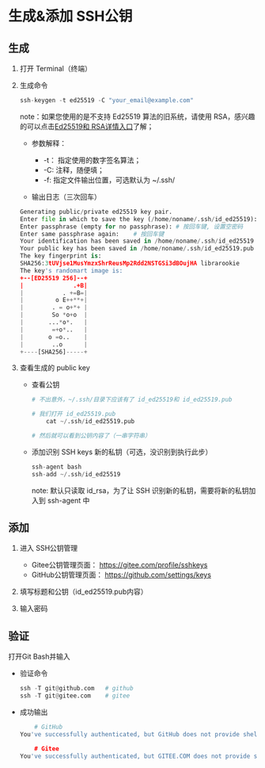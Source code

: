# 生成&添加 SSH公钥

## 生成

1. 打开 Terminal（终端）

2. 生成命令

    ```python
    ssh-keygen -t ed25519 -C "your_email@example.com"
    ```

    note：如果您使用的是不支持 Ed25519 算法的旧系统，请使用 RSA，感兴趣的可以点击[Ed25519和 RSA详情入口](https://www.cnblogs.com/cure/p/15389876.html "RSA，DSA，ECDSA，EdDSA和Ed25519的区别")了解；

    * 参数解释：
      * -t： 指定使用的数字签名算法；
      * -C: 注释，随便填；
      * -f: 指定文件输出位置，可选默认为 ~/.ssh/

    * 输出日志（三次回车）

    ```python
    Generating public/private ed25519 key pair.
    Enter file in which to save the key (/home/noname/.ssh/id_ed25519):     # 按回车键, 接受默认文件位置
    Enter passphrase (empty for no passphrase): # 按回车键, 设置空密码
    Enter same passphrase again:    # 按回车键
    Your identification has been saved in /home/noname/.ssh/id_ed25519
    Your public key has been saved in /home/noname/.ssh/id_ed25519.pub
    The key fingerprint is:
    SHA256:3tUVjse1MusYmzxShrReusMp2Rdd2NSTGSi3dBOujHA librarookie
    The key's randomart image is:
    +--[ED25519 256]--+
    |              .+B|
    |           . +=B=|
    |         o E++**+|
    |        . = o+*+ |
    |        So *o+o  |
    |       ...*o*.   |
    |        =+o*..   |
    |       o =o..    |
    |        ..o      |
    +----[SHA256]-----+
    ```

3. 查看生成的 public key

    * 查看公钥

        ```python
        # 不出意外，~/.ssh/目录下应该有了 id_ed25519和 id_ed25519.pub

        # 我们打开 id_ed25519.pub
            cat ~/.ssh/id_ed25519.pub
        
        # 然后就可以看到公钥内容了（一串字符串）
        ```

    * 添加识别 SSH keys 新的私钥（可选，没识别到执行此步）

        ```python
        ssh-agent bash
        ssh-add ~/.ssh/id_ed25519
        ```

        note: 默认只读取 id_rsa，为了让 SSH 识别新的私钥，需要将新的私钥加入到 ssh-agent 中

## 添加

1. 进入 SSH公钥管理
    * Gitee公钥管理页面： <https://gitee.com/profile/sshkeys>
    * GitHub公钥管理页面： <https://github.com/settings/keys>

2. 填写标题和公钥（id_ed25519.pub内容）

3. 输入密码

## 验证

打开Git Bash并输入

* 验证命令

    ```python
    ssh -T git@github.com   # github
    ssh -T git@gitee.com    # gitee
    ```

* 成功输出

    ```python
        # GitHub
    You've successfully authenticated, but GitHub does not provide shell access.

        # Gitee
    You've successfully authenticated, but GITEE.COM does not provide shell access. 
    ```
